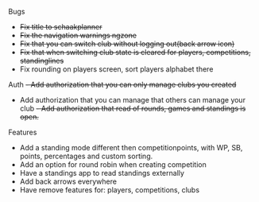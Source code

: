 Bugs
- ~~Fix title to schaakplanner~~
- ~~Fix the navigation warnings ngzone~~
- ~~Fix that you can switch club without logging out(back arrow icon)~~
- ~~Fix that when switching club state is cleared for players, competitions, standinglines~~
- Fix rounding on players screen, sort players alphabet there

Auth
~~- Add authorization that you can only manage clubs you created~~
- Add authorization that you can manage that others can manage your club
~~- Add authorization that read of rounds, games and standings is open.~~

Features
- Add a standing mode different then competitionpoints, with WP, SB, points, percentages and custom sorting. 
- Add an option for round robin when creating competition
- Have a standings app to read standings externally
- Add back arrows everywhere
- Have remove features for: players, competitions, clubs
